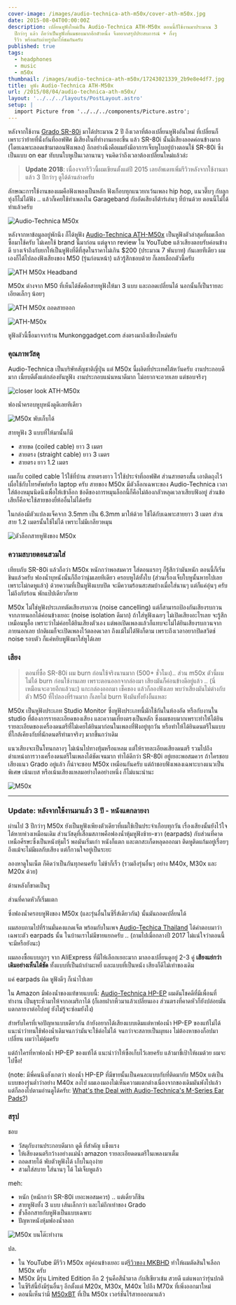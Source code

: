 ```yaml
---
cover-image: /images/audio-technica-ath-m50x/cover-ath-m50x.jpg
date: 2015-08-04T00:00:00Z
description: เปลี่ยนหูฟังใหม่เป็น Audio-Technica ATH-M50x ตอนนี้ก็ใช้งานมาประมาณ 3
  ปีกว่าๆ แล้ว ถือว่าเป็นหูฟังที่ผมชอบมากอีกตัวหนึ่ง จึงอยากสรุปประสบการณ์ + กึ่งๆ
  รีวิว พร้อมกับถ่ายรูปมาให้ชมกันครับ
published: true
tags:
  - headphones
  - music
  - m50x
thumbnail: /images/audio-technica-ath-m50x/17243021339_2b9e8e4df7.jpg
title: หูฟัง Audio-Technica ATH-M50x
url: /2015/08/04/audio-technica-ath-m50x/
layout: '../../../layouts/PostLayout.astro'
setup: |
  import Picture from '../../../components/Picture.astro';
---
```


หลังจากใช้งาน [Grado SR-80i](https://armno.in.th/grado-sr-80-i-headphone) มาได้ประมาณ 2 ปี ถึงเวลาที่ต้องเปลี่ยนหูฟังอันใหม่ ที่เปลี่ยนก็เพราะว่าย้ายที่นั่งกันที่ออฟฟิศ
มีเสียงในที่ทำงานเยอะขึ้น แล้ว SR-80i นั้นมีเสียงลอดค่อนข้างมาก (โดยเฉพาะลอดเข้ามาตอนฟังเพลง)
อีกอย่างนึงคือผมยังมีอาการเจ็บหูใบอยู่บ้างตอนใช้ SR-80i ซึ่งเป็นแบบ on ear ทับบนใบหูเป็นเวลานานๆ
จนคิดว่าถึงเวลาต้องเปลี่ยนใหม่แล้วล่ะ

> **Update 2018**: เนื่องจากรีวิวนี้ผมเขียนตั้งแต่ปี 2015 เลยอัพเดทเพิ่มรีวิวหลังจากใช้งานมาแล้ว 3 ปีกว่าๆ ดูได้ด้านล่างครับ

ลักษณะการใช้งานของผมคือฟังเพลงเป็นหลัก ฟังเกือบทุกแนวยกเว้นเพลง hip hop, แนวตึ๊บๆ กับลูกทุ่งก็ไม่ได้ฟัง
.. แล้วก็เคยใช้ทำเพลงใน Garageband กับอัดเสียงกีต้าร์เล่นๆ ที่บ้านด้วย ตอนนี้ไม่ได้ทำแล้วครับ

![Audio-Technica M50x](/images/audio-technica-ath-m50x/17241404908_40ace05191_c.jpg)

หลังจากหาข้อมูลอยู่พักนึง ก็ได้หูฟัง [Audio-Technica ATH-M50x](https://www.audio-technica.com/cms/headphones/99aff89488ddd6b1/) เป็นหูฟังตัวล่าสุดที่ผมเลือกซื้อมาใช้ครับ
ไม่เคยใช้ brand นี้มาก่อน แต่ดูจาก review ใน YouTube แล้วเสียงตอบรับค่อนข้างดี
บางเจ้าถึงกับยกให้เป็นหูฟังที่ดีที่สุดในราคาไม่เกิน $200 (ประมาณ 7 พันบาท) กันเลยทีเดียว
ผมเองก็ได้ไปลองฟังเสียงของ M50 (รุ่นก่อนหน้า) แล้วรู้สึกชอบด้วย ก็เลยเลือกตัวนี้ครับ

![ATH M50x Headband](/images/audio-technica-ath-m50x/17243021339_2b9e8e4df7_c.jpg)

M50x ต่างจาก M50 ที่เห็นได้ชัดคือสายหูฟังให้มา 3 แบบ และถอดเปลี่ยนได้ นอกนั้นก็เป็นรายละเอียดเล็กๆ น้อยๆ

![ATH M50x ถอดสายออก](/images/audio-technica-ath-m50x/16806714604_2409b8cf17_c.jpg)

![ATH-M50x](/images/audio-technica-ath-m50x/17429242525_130b218203_c.jpg)

หูฟังตัวนี้ซื้อมาจากร้าน Munkonggadget.com ส่งตรงมาถึงเชียงใหม่ครับ

### คุณภาพวัสดุ

Audio-Technica เป็นบริษัทสัญชาติญี่ปุ่น แต่ M50x นี้ผลิตที่ประเทศไต้หวันครับ
งานประกอบดีมาก เนี้ยบดีตั้งแต่กล่องยันหูฟัง งานประกอบแน่นหนาดีมาก ไม่อยากจะอวยเลย แต่ชอบจริงๆ

![closer look ATH-M50x](/images/audio-technica-ath-m50x/17403165626_4b597f2b23_c.jpg)

ฟองน้ำครอบหูบุหนังดูดีเลยทีเดียว

![M50x พับเก็บได้](/images/audio-technica-ath-m50x/17242993859_12cbff4234_c.jpg)

สายหูฟัง 3 แบบที่ให้มานั้นก็มี

- สายขด (coiled cable) ยาว 3 เมตร
- สายตรง (straight cable) ยาว 3 เมตร
- สายตรง ยาว 1.2 เมตร

ผมเก็บ coiled cable ไว้ใช้ที่บ้าน สายตรงยาว ไว้ใช้ประจำที่ออฟฟิศ ส่วนสายตรงสั้น เอาติดถุงไว้ เผื่อใช้กับโทรศัพท์หรือ laptop ครับ สายของ M50x มีตัวล็อกเฉพาะของ Audio-Technica เวลาใส่ต้องหมุนนิดนึงเพื่อให้เข้าล็อก
ข้อดีของการหมุนล็อกนี้ก็คือไม่ต้องกลัวหลุดเวลาเสียบฟังอยู่ ส่วนข้อเสียก็คือจะใช้สายของยี่ห้ออื่นไม่ได้ครับ

ในกล่องมีตัวแปลงแจ็คจาก 3.5mm เป็น 6.3mm มาให้ด้วย ใช้ได้กับเฉพาะสายยาว 3 เมตร ส่วนสาย 1.2 เมตรนั้นใช้ไม่ได้ เพราะไม่มีเกลียวหมุน

![ตัวล็อกสายหูฟังของ M50x](/images/audio-technica-ath-m50x/17427209582_0503e64a4f_c.jpg)

### ความสบายตอนสวมใส่

เทียบกับ SR-80i แล้วถือว่า M50x หนักกว่าพอสมควร ใส่ตอนแรกๆ ก็รู้สึกว่ามันหนัก ตอนนี้ก็เริ่มชินแล้วครับ
ฟองน้ำบุหนังนั้นก็ถือว่านุ่มเลยทีเดียว ครอบหูได้ทั้งใบ (ส่วนเรื่องเจ็บใบหูนั้นหายไปเลย เพราะไม่กดหูแล้ว)
ด้วยความที่เป็นหูฟังแบบปิด จะมีความร้อนสะสมบ้างเมื่อใส่นานๆ แต่ก็แค่อุ่นๆ ครับ ไม่ถึงกับร้อน พักแป๊ปเดียวก็หาย

M50x ไม่ใช่หูฟังประเภทตัดเสียงรบกวน (noise cancelling) แต่ก็สามารถป้องกันเสียงรบกวนจากภายนอกได้ค่อนข้างเยอะ
(noise isolation ดีมาก) ถ้าใส่หูฟังเฉยๆ ไม่เปิดเสียงอะไรเลย จะรู้สึกเหมือนหูอื้อ เพราะว่าไม่ค่อยได้ยินเสียงตัวเอง
แต่พอเปิดเพลงแล้วก็แทบจะไม่ได้ยินเสียงรบกวนจากภายนอกเลย ปกติผมก็จะเปิดเพลงไว้ตลอดเวลา ถึงแม้ไม่ได้ฟังก็ตาม
เพราะถึงเวลาอยากปิดสวิตช์ noise รอบตัว ก็แค่หยิบหูฟังมาใส่หูได้เลย

<Picture src="/images/audio-technica-ath-m50x/16806741734_788a274531_c.jpg" alt="ด้านข้างของ ATH-M50x" />

### เสียง

> ตอนที่ซื้อ SR-80i ผม burn ก่อนใช้จริงนานมาก (500+ ชั่วโมง).. ส่วน m50x ตัวนี้ผมไม่ได้ burn ก่อนใช้งานเลย
> เพราะตอนออกจากล่องมา เสียงมันก็ค่อนข้างดีอยู่แล้ว .. (นี่เหมือนจะอวยอีกแล้วนะ) แกะกล่องออกมา เช็คของ แล้วก็ลองฟังเลย
> พบว่าเสียงมันไม่ต่างกับตัว M50 ที่ไปลองที่ร้านมาก ก็เลยไม่ burn ฟังมันทั้งยังงั้นแหละ

M50x เป็นหูฟังประเภท Studio Monitor ซึ่งหูฟังประเภทนี้มักใช้กันในห้องอัด หรือกับงานใน studio ที่ต้องการรายละเอียดของเสียง
และความเที่ยงตรงเป็นหลัก ซึ่งผมชอบมากเพราะทำให้ได้ยินรายละเอียดของเครื่องดนตรีที่ไม่เคยได้ยินมาก่อนในเพลงที่ฟังอยู่ทุกวัน
หรือทำให้ได้ยินดนตรีในแบบที่ใกล้เคียงกับที่นักดนตรีทำมาจริงๆ มากขึ้นกว่าเดิม

แนวเสียงจะเป็นโทนกลางๆ ไม่เน้นไปทางทุ้มหรือแหลม แต่ให้รายละเอียดเสียงดนตรี รวมไปถึงตำแหน่งการวางเครื่องดนตรีในเพลงได้ชัดเจนมาก
ทำได้ดีกว่า SR-80i อยู่เยอะพอสมควร ถ้าใครชอบเสียงแนว Grado อยู่แล้ว ก็น่าจะชอบ M50x เหมือนกันครับ
แต่ถ้าชอบฟังเพลงเฉพาะบางแนวเป็นพิเศษ เน้นเบส หรือเน้นเสียงแหลมอย่างใดอย่างหนึ่ง ก็ไม่แนะนำนะ

![M50x](/images/audio-technica-ath-m50x/17958204910_2637bfd60c_c.jpg)

---

### Update: หลังจากใช้งานมาแล้ว 3 ปี - หนังแตกลายงา

ผ่านไป 3 ปีกว่าๆ M50x ยังเป็นหูฟังเพียงตัวเดียวที่ผมใช้เป็นประจำเกือบทุกวัน
เรื่องเสียงนั้นยังไว้ใจได้หายห่วงเหมือนเดิม ส่วนวัสดุที่เสื่อมสภาพคือฟองน้ำหุ้มหูฟังซ้าย-ขวา (earpads)
กับส่วนที่คาดเหนือศีรษะซึ่งเป็นหนังหุ้มไว้
พอมันเริ่มเก่า หนังก็แตก และตกสะเก็ดหลุดออกมา ติดหูติดแก้มอยู่เรื่อยๆ
ถึงแม้จะไม่มีผลกับเสียง แต่ก็กวนใจอยู่เป็นระยะ

ลองหาดูในเน็ต ก็คิดว่าเป็นกันทุกคนครับ ไม่ช้าก็เร็ว (รวมถึงรุ่นอื่นๆ อย่าง M40x, M30x และ M20x ด้วย)

<Picture src="/images/audio-technica-ath-m50x/pads.jpg" alt="pads" />

ด้านหลังก็ขาดเป็นรู

<Picture src="/images/audio-technica-ath-m50x/pads-back.jpg" alt="pads" />

ส่วนที่คาดหัวก็เริ่มแตก

<Picture src="/images/audio-technica-ath-m50x/band.jpg" alt="pads" />

ซึ่งฟองน้ำครอบหูฟังของ M50x (และรุ่นอื่นในซีรี่ส์เดียวกัน) นั้นมันถอดเปลี่ยนได้

ผมสอบถามไปที่ร้านมั่นคงแกดเจ็ต พร้อมกับในเพจ [Audio-Techica Thailand](https://www.facebook.com/AudioTechnica.Thailand/)
ได้คำตอบมาว่า เฉพาะตัว earpads นั้น ในบ้านเราไม่มีขายแยกครับ .. (ถามไปเมื่อกลางปี 2017 ไม่แน่ใจว่าตอนนี้จะมีหรือยังนะ)

ผมลองซื้อแบบถูกๆ จาก AliExpress ที่มีให้เลือกเยอะมาก มาลองเปลี่ยนดูอยู่ 2-3 คู่
**เสียงแย่กว่าเดิมอย่างเห็นได้ชัด** ทั้งแบบที่เป็นผ้ากำมะหยี่ และแบบที่เป็นหนัง เสียงก็ดีไม่เท่าของเดิม

แค่ earpads ผิด หูฟังดีๆ ก็เน่าไปเลย

<Picture src="/images/audio-technica-ath-m50x/pads-on-aliexpress.jpg" alt="earpads ของ m50x ที่มีขายใน AliExpress" />

ใน Amazon มีฟองน้ำของแท้ขายแบบนี้: [Audio-Technica HP-EP](https://www.amazon.com/Audio-Technica-HP-EP-Replacement-Earpads-Headphones/dp/B00LICYRVW/ref=sr_1_5?ie=UTF8&qid=1540966372&sr=8-5&keywords=m50x+pads)
ผมดันโชคดีที่มีเพื่อนที่ทำงาน เป็นธุระหิ้วมาให้จากอเมริกาได้ (ก็เลยฝากหิ้วมาแล้วเปลี่ยนเอง
ส่วนตรงที่คาดหัวก็ยังปล่อยมันแตกลายงาต่อไปอยู่ ยังไม่รู้จะซ่อมยังไง)

สำหรับใครที่เจอปัญหาแบบเดียวกัน ถ้ายังอยากได้เสียงแบบเดิมแต่หาฟองน้ำ HP-EP ของแท้ไม่ได้
แนะนำว่าทนใช้ฟองน้ำเดิมจนกว่ามันจะใช้ต่อไม่ได้ จนกว่าจะสลายเป็นผุยผง ไม่ต้องหาของก็อปมาเปลี่ยน ผมว่าไม่คุ้มครับ

แต่ถ้าใครที่หาฟองน้ำ HP-EP ของแท้ได้ แนะนำว่าให้ซื้อเก็บไว้เลยครับ แล้วมาชี้เป้าให้ผมด้วย ผมจะไปซื้อ!

(note: มีพี่คนนึงสังเกตว่า ฟองน้ำ HP-EP ที่มีขายนั้นเป็นคนละแบบกับที่ติดมากับ M50x แต่เป็นแบบของรุ่นต่ำว่าอย่าง M40x ลงไป
ผมเองมองไม่เห็นความแตกต่างเนื่องจากของเดิมมันพังไปแล้ว แต่ก็ลองไปตามอ่านดูได้ครับ:
[What's the Deal with Audio-Technica's M-Series Ear Pads?](https://medium.com/@Xander51/whats-the-deal-with-audio-technica-s-m-series-ear-pads-e76bd2129413))

<Picture  src="/images/audio-technica-ath-m50x/ath-m50x-after-3-years.jpg" alt="หูฟัง m50x หลังจากใช้งานมาแล้ว 3 ปี" />

### สรุป

ชอบ

- วัสดุกับงานประกอบดีมาก ดูดี ที่สำคัญ แข็งแรง
- ให้เสียงดนตรีกว้างอย่างแม่น้ำ amazon รายละเอียดดนตรีในเพลงมาเต็ม
- ถอดสายได้ พับตัวหูฟังได้ เก็บในถุงง่าย
- สวมใส่สบาย ใส่นานๆ ได้ ไม่เจ็บหูแล้ว

meh:

- หนัก (หนักกว่า SR-80i เยอะพอสมควร) .. แต่เดี๋ยวก็ชิน
- สายหูฟังทั้ง 3 แบบ เส้นเล็กกว่า และไม่ถึกเท่าของ Grado
- ขั้วล็อกสายกับหูฟังเป็นแบบเฉพาะ
- ปัญหาหนังหุ้มฟองน้ำลอก

![M50x บนโต๊ะทำงาน](/images/audio-technica-ath-m50x/17957972318_d9fb8c8e22_c.jpg)

ปล.

- ใน YouTube มีรีวิว M50x อยู่ค่อนข้างเยอะ แต่[รีวิวของ MKBHD](https://www.youtube.com/watch?v=y5DyEYuvF3o) ทำให้ผมตัดสินใจเลือก M50x ครับ
- M50x มีรุ่น Limited Edition อีก 2 รุ่นคือสีน้ำตาล กับสีเขียวเข้ม สวยดี แต่แพงกว่ารุ่นปกติ
- ในซีรีส์นี้ยังมีรุ่นอื่นๆ อีกตั้งแต่ M20x, M30x, M40x ไปถึง M70x ที่เพิ่งออกมาใหม่
- ตอนนี้เห็นว่ามี [M50xBT](https://www.facebook.com/AudioTechnica.Thailand/photos/a.143118705821504/1396278607172168/?type=3&theater) ที่เป็น M50x เวอร์ชั่นไร้สายออกมาแล้ว
